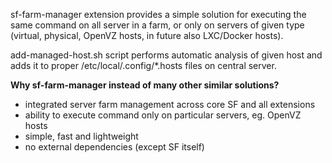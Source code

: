 sf-farm-manager extension provides a simple solution for executing the same
command on all server in a farm, or only on servers of given type (virtual,
physical, OpenVZ hosts, in future also LXC/Docker hosts).

add-managed-host.sh script performs automatic analysis of given host and
adds it to proper /etc/local/.config/*.hosts files on central server.


**Why sf-farm-manager instead of many other similar solutions?**

- integrated server farm management across core SF and all extensions
- ability to execute command only on particular servers, eg. OpenVZ hosts
- simple, fast and lightweight
- no external dependencies (except SF itself)
